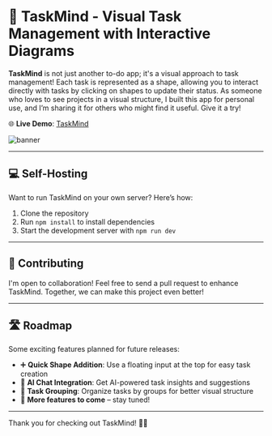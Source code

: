 # 📌 TaskMind - Visual Task Management with Interactive Diagrams

**TaskMind** is not just another to-do app; it's a visual approach to task management! Each task is represented as a shape, allowing you to interact directly with tasks by clicking on shapes to update their status. As someone who loves to see projects in a visual structure, I built this app for personal use, and I’m sharing it for others who might find it useful. Give it a try!  

🌐 **Live Demo**: [TaskMind](https://taskmind.click)

![banner](https://github.com/user-attachments/assets/6a4588b9-945e-479a-9655-e33575cb8834)

---

## 💻 Self-Hosting

Want to run TaskMind on your own server? Here’s how:

1. Clone the repository
2. Run `npm install` to install dependencies
3. Start the development server with `npm run dev`

---

## 🤝 Contributing

I'm open to collaboration! Feel free to send a pull request to enhance TaskMind. Together, we can make this project even better!

---

## 🛣️ Roadmap

Some exciting features planned for future releases:

- ➕ **Quick Shape Addition**: Use a floating input at the top for easy task creation
- 💬 **AI Chat Integration**: Get AI-powered task insights and suggestions
- 📂 **Task Grouping**: Organize tasks by groups for better visual structure
- 🚀 **More features to come** – stay tuned!

---

Thank you for checking out TaskMind! 🧑‍💻
